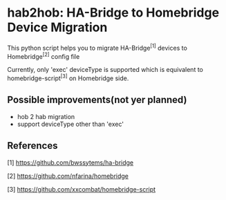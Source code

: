 # hab2hob: HA-Bridge to Homebridge Device Migration
This python script helps you to migrate HA-Bridge<sup>[1]</sup> devices to Homebridge<sup>[2]</sup> config file

Currently, only 'exec' deviceType is supported which is equivalent to homebridge-script<sup>[3]</sup> on Homebridge side.

## Possible improvements(not yer planned)
- hob 2 hab migration 
- support deviceType other than 'exec'

## References
[1] https://github.com/bwssytems/ha-bridge

[2] https://github.com/nfarina/homebridge

[3] https://github.com/xxcombat/homebridge-script
